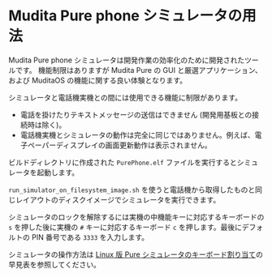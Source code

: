 # Mudita Pure phone シミュレータの用法

Mudita Pure phone シミュレータは開発作業の効率化のために開発されたツールです。 機能制限はありますが Mudita Pure の GUI と厳選アプリケーション、および MuditaOS の機能に関する良い体験となります。

シミュレータと電話機実機との間には使用できる機能に制限があります。
- 電話を掛けたりテキストメッセージの送信はできません (開発用基板との接続時は除く)。
- 電話機実機とシミュレータの動作は完全に同じではありません。例えば、電子ペーパーディスプレイの画面更新動作は表示されません。

ビルドディレクトリに作成された `PurePhone.elf` ファイルを実行するとシミュレータを起動します。

`run_simulator_on_filesystem_image.sh` を使うと電話機から取得したものと同じレイアウトのディスクイメージでシミュレータを実行できます。

シミュレータのロックを解除するには実機の中機能キーに対応するキーボードの `s` を押した後に実機の `#` キーに対応するキーボード `c` を押します。最後にデフォルトの PIN 番号である `3333` を入力します。

シミュレータの操作方法は [Linux 版 Pure シミュレータのキーボード割り当て](host_keyboard_bindings_ja-jp.md)の早見表を参照してください。
